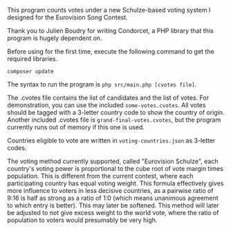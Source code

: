 This program counts votes under a new Schulze-based voting system I designed for the Eurovision Song Contest.

Thank you to Julien Boudry for writing Condorcet, a PHP library that this program is hugely dependent on.

Before using for the first time, execute the following command to get the required libraries.
```shell
composer update
```

The syntax to run the program is `php src/main.php [cvotes file]`.

The .cvotes file contains the list of candidates and the list of votes. For demonstration, you can use the included `some-votes.cvotes`. All votes should be tagged with a 3-letter country code to show the country of origin.
Another included .cvotes file is `grand-final-votes.cvotes`, but the program currently runs out of memory if this one is used.

Countries eligible to vote are written in `voting-countries.json` as 3-letter codes.


The voting method currently supported, called "Eurovision Schulze", each country's voting power is proportional to the cube root of vote margin times population. This is different from the current contest, where each participating country has equal voting weight. This formula effectively gives more influence to voters in less decisive countries, as a pairwise ratio of 9:16 is half as strong as a ratio of 1:0 (which means unanimous agreement to which entry is better). This may later be softened. This method will later be adjusted to not give excess weight to the world vote, where the ratio of population to voters would presumably be very high.
